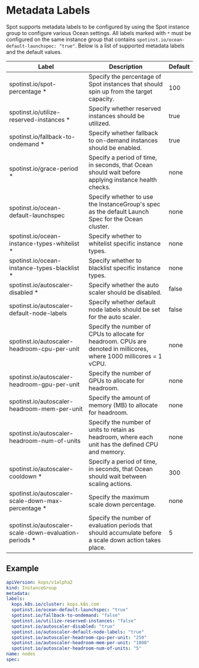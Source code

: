 # Metadata Labels

Spot supports metadata labels to be configured by using the Spot instance group to configure various Ocean settings. All labels marked with `*` must be configured on the same instance group that contains `spotinst.io/ocean-default-launchspec: "true"`. Below is a list of supported metadata labels and the default values.

| Label | Description | Default |
| --- | --- | --- |
| spotinst.io/spot-percentage \* | Specify the percentage of Spot instances that should spin up from the target capacity. | 100     |
| spotinst.io/utilize-reserved-instances \* | Specify whether reserved instances should be utilized. | true    |
| spotinst.io/fallback-to-ondemand \* | Specify whether fallback to on-demand instances should be enabled. | true    |
| spotinst.io/grace-period \* | Specify a period of time, in seconds, that Ocean should wait before applying instance health checks. | none    |
| spotinst.io/ocean-default-launchspec | Specify whether to use the InstanceGroup's spec as the default Launch Spec for the Ocean cluster. | none    |
| spotinst.io/ocean-instance-types-whitelist \* | Specify whether to whitelist specific instance types. | none    |
| spotinst.io/ocean-instance-types-blacklist \* | Specify whether to blacklist specific instance types. | none    |
| spotinst.io/autoscaler-disabled \* | Specify whether the auto scaler should be disabled. | false   |
| spotinst.io/autoscaler-default-node-labels | Specify whether default node labels should be set for the auto scaler. | false  |
| spotinst.io/autoscaler-headroom-cpu-per-unit | Specify the number of CPUs to allocate for headroom. CPUs are denoted in millicores, where 1000 millicores = 1 vCPU. | none    |
| spotinst.io/autoscaler-headroom-gpu-per-unit | Specify the number of GPUs to allocate for headroom.  | none    |
| spotinst.io/autoscaler-headroom-mem-per-unit | Specify the amount of memory (MB) to allocate for headroom. | none    |
| spotinst.io/autoscaler-headroom-num-of-units | Specify the number of units to retain as headroom, where each unit has the defined CPU and memory. | none    |
| spotinst.io/autoscaler-cooldown \* | Specify a period of time, in seconds, that Ocean should wait between scaling actions.  | 300 |
| spotinst.io/autoscaler-scale-down-max-percentage \* | Specify the maximum scale down percentage. | none    |
| spotinst.io/autoscaler-scale-down-evaluation-periods \* | Specify the number of evaluation periods that should accumulate before a scale down action takes place.              | 5       |

## Example

```yaml
apiVersion: kops/v1alpha2
kind: InstanceGroup
metadata:
labels:
  kops.k8s.io/cluster: kops.k8s.com
  spotinst.io/ocean-default-launchspec: "true"
  spotinst.io/fallback-to-ondemand: "false"
  spotinst.io/utilize-reserved-instances: "false"
  spotinst.io/autoscaler-disabled: "true"
  spotinst.io/autoscaler-default-node-labels: "true"
  spotinst.io/autoscaler-headroom-cpu-per-unit: "250"
  spotinst.io/autoscaler-headroom-mem-per-unit: "1000"
  spotinst.io/autoscaler-headroom-num-of-units: "5"
name: nodes
spec:
```
